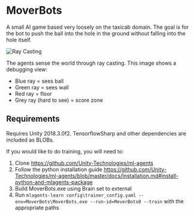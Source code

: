 # MoverBots
A small AI game based very loosely on the taxicab domain.  The goal is for the bot to push the ball into the hole in the ground without falling into the hole itself.

![Ray Casting](Images/Raycasting.PNG?raw=true "Ray Casting")

The agents sense the world through ray casting.  This image shows a debugging view:
 - Blue ray = sees ball
 - Green ray = sees wall
 - Red ray = floor
 - Grey ray (hard to see) = score zone 

## Requirements

Requires Unity 2018.3.0f2.  TensorflowSharp and other dependencies are included as BLOBs.

If you would like to do training, you will need to:
 1. Clone https://github.com/Unity-Technologies/ml-agents
 1. Follow the python installation guide https://github.com/Unity-Technologies/ml-agents/blob/master/docs/Installation.md#install-python-and-mlagents-package
 1. Build MoverBots.exe using Brain set to external
 1. Run `mlagents-learn config\trainer_config.yaml --env=MoverBots\MoverBots.exe --run-id=MoverBots0 --train` with the appropriate paths
